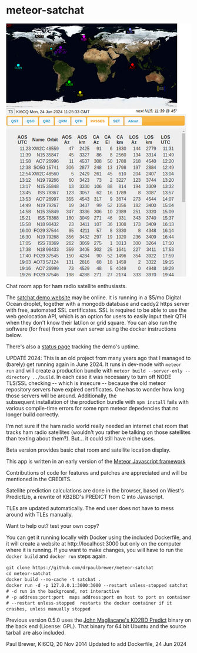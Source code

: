 meteor-satchat
==============

![screenshot of meteor-satchat PASSES tab](./screenshots/Passes-20240624.png)

Chat room app for ham radio satellite enthusiasts.


The [satchat demo website](https://satchat.cq.cyou) may be online.  It is running in a $5/mo Digital Ocean
droplet, together with a mongodb database and caddy2 https server with free, automated SSL certificates.  SSL
is required to be able to use the web geolocation API, which is an option for users to easily input their QTH when
they don't know their lat/lon or grid square.  You can also run the software (for free) from your own server using the
docker instructions below.  
 
There's also a [status page](https://drpaulbrewer.github.io/meteor-satchat-demo-uptime) tracking the demo's uptime.

UPDATE 2024:  This is an old project from many years ago that I managed
to (barely) get running again in June 2024.  It runs in dev-mode with `meteor run` and will create 
a production bundle with `meteor build --server-only --directory ../build`.  In each case it was necesaary
to turn off NODE TLS/SSL checking -- which is insecure -- because
the old meteor repository servers have expired certificates.  One has to wonder how long those servers
will be around.  Additionally, the  
subsequent installation of the production bundle with `npm install` fails with various compile-time errors
for some npm meteor depedencies that no longer build correctly.

I'm not sure if the ham radio world really needed an internet chat room
that tracks ham radio satellites (wouldn't you rather be talking on those
satellites than texting about them?). But... it could still have niche uses.  

Beta version provides basic chat room and satellite location display.

This app is written in an early version of the  [Meteor Javascript framework](http://www.meteor.com)

Contributions of code for features and patches are appreciated and will be mentioned in the CREDITS.

Satellite prediction calculations are done in the browser, based on West's PredictLib, a rewrite of KB2BD's PREDICT from C into Javascript. 

TLEs are updated automatically. The end user does not have to mess around with TLEs manually. 

Want to help out? test your own copy?

You can get it running locally with Docker using the included Dockerfile,
and it will create a website at http://localhost:3000 but only on the 
computer where it is running.  If you want to make changes, you will have
to run the `docker build` and `docker run` steps again.

```
git clone https://github.com/drpaulbrewer/meteor-satchat
cd meteor-satchat
docker build --no-cache -t satchat .
docker run -d -p 127.0.0.1:3000:3000 --restart unless-stopped satchat
# -d run in the background, not interactive
# -p address:port:port  maps address:port on host to port on container
# --restart unless-stopped  restarts the docker container if it crashes, unless manually stopped

```



Previous version 0.5.0 uses the [John Magliacane's KD2BD Predict](http://www.qsl.net/kd2bd/predict.html) binary on the back end (License: GPL).  That binary for 64 bit Ubuntu and the source tarball are also included.

Paul Brewer, KI6CQ, 20 Nov 2014
Updated to add Dockerfile, 24 Jun 2024
